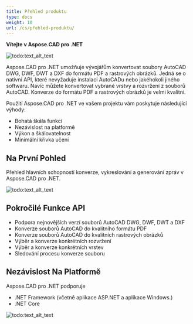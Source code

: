 ```yaml
---
title: Přehled produktu
type: docs
weight: 10
url: /cs/přehled-produktu/
---
```


**Vítejte v Aspose.CAD pro .NET**

![todo:text_alt_text](přehled-produktu_1)

Aspose.CAD pro .NET umožňuje vývojářům konvertovat soubory AutoCAD DWG, DWF, DWT a DXF do formátu PDF a rastrových obrázků. Jedná se o nativní API, které nevyžaduje instalaci AutoCADu nebo jakéhokoli jiného softwaru. Navíc můžete konvertovat vybrané vrstvy a rozvržení z souborů AutoCAD. Konverze do formátu PDF a rastrových obrázků je velmi kvalitní.

Použití Aspose.CAD pro .NET ve vašem projektu vám poskytuje následující výhody:

- Bohatá škála funkcí
- Nezávislost na platformě
- Výkon a škálovatelnost
- Minimální křivka učení

## **Na První Pohled**
Přehled hlavních schopností konverze, vykreslování a generování zpráv v Aspose.CAD pro .NET.

![todo:text_alt_text](přehled-produktu_2.png)

## **Pokročilé Funkce API**
- Podpora nejnovějších verzí souborů AutoCAD DWG, DWF, DWT a DXF
- Konverze souborů AutoCAD do kvalitního formátu PDF
- Konverze souborů AutoCAD do kvalitních rastrových obrázků
- Výběr a konverze konkrétních rozvržení
- Výběr a konverze konkrétních vrstev
- Sledování procesu konverze souboru

## **Nezávislost Na Platformě**
Aspose.CAD pro .NET podporuje

- .NET Framework (včetně aplikace ASP.NET a aplikace Windows.)
- .NET Core

![todo:text_alt_text](přehled-produktu_3.png)
